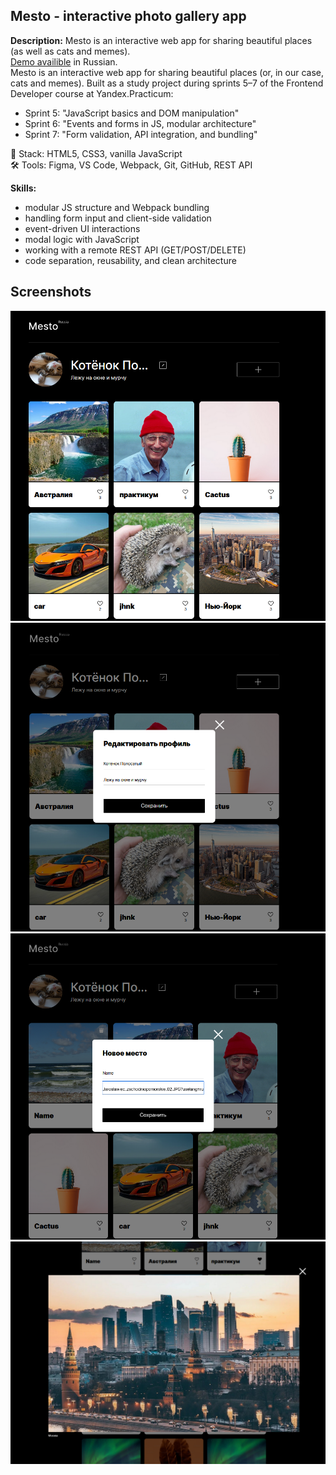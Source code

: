## Mesto - interactive photo gallery app
**Description:** Mesto is an interactive web app for sharing beautiful places (as well as cats and memes).  
[Demo availible](https://nanferro.github.io/mesto-project-ff/) in Russian.  
Mesto is an interactive web app for sharing beautiful places (or, in our case, cats and memes).
Built as a study project during sprints 5–7 of the Frontend Developer course at Yandex.Practicum:
- Sprint 5: "JavaScript basics and DOM manipulation"
- Sprint 6: "Events and forms in JS, modular architecture"
- Sprint 7: "Form validation, API integration, and bundling"

🔧 Stack: HTML5, CSS3, vanilla JavaScript  
🛠️ Tools: Figma, VS Code, Webpack, Git, GitHub, REST API


**Skills:**
- modular JS structure and Webpack bundling
- handling form input and client-side validation
- event-driven UI interactions
- modal logic with JavaScript
- working with a remote REST API (GET/POST/DELETE)
- code separation, reusability, and clean architecture

## Screenshots  
![Screen1](src/images/screenshot1.png)  
![Screen2](src/images/screenshot2.png)  
![Screen3](src/images/screenshot3.png)  
![Screen4](src/images/screenshot4.png)  
